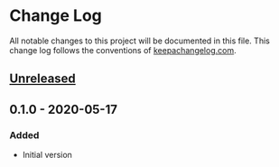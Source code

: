 # Change Log
All notable changes to this project will be documented in this file. This change log follows the conventions of [keepachangelog.com](http://keepachangelog.com/).

## [Unreleased]

## 0.1.0 - 2020-05-17
### Added
- Initial version

[Unreleased]: https://github.com/recursiveMake/summary/compare/0.1.0...HEAD
